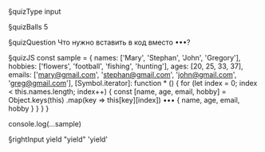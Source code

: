 §quizType
input

§quizBalls
5



§quizQuestion
Что нужно вставить в код вместо •••?



§quizJS
const sample = {
  names: ['Mary', 'Stephan', 'John', 'Gregory'],
  hobbies: ['flowers', 'football', 'fishing', 'hunting'],
  ages: [20, 25, 33, 37],
  emails: ['mary@gmail.com', 'stephan@gmail.com', 'john@gmail.com', 'greg@gmail.com'],
  [Symbol.iterator]: function * () {
    for (let index = 0; index < this.names.length; index++) {
      const [name, age, email, hobby] = Object.keys(this)
        .map(key => this[key][index])
      ••• { name, age, email, hobby }
    }
  }
}

console.log(...sample)


§rightInput
yield
"yield"
'yield'
